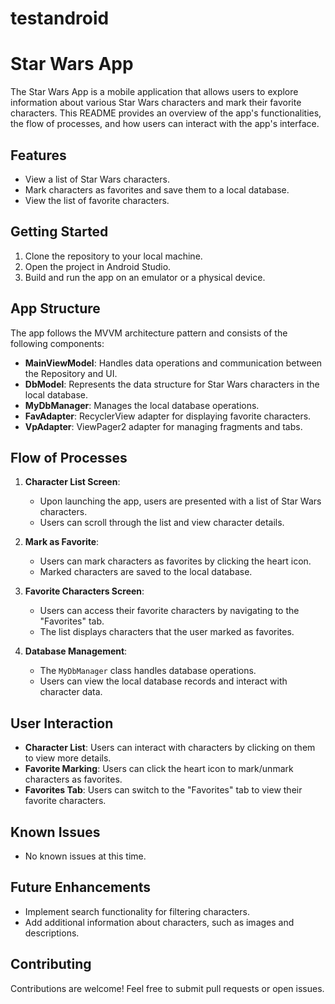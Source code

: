 # testandroid
# Star Wars App

The Star Wars App is a mobile application that allows users to explore information about various Star Wars characters and mark their favorite characters. This README provides an overview of the app's functionalities, the flow of processes, and how users can interact with the app's interface.

## Features

- View a list of Star Wars characters.
- Mark characters as favorites and save them to a local database.
- View the list of favorite characters.

## Getting Started

1. Clone the repository to your local machine.
2. Open the project in Android Studio.
3. Build and run the app on an emulator or a physical device.

## App Structure

The app follows the MVVM architecture pattern and consists of the following components:

- **MainViewModel**: Handles data operations and communication between the Repository and UI.
- **DbModel**: Represents the data structure for Star Wars characters in the local database.
- **MyDbManager**: Manages the local database operations.
- **FavAdapter**: RecyclerView adapter for displaying favorite characters.
- **VpAdapter**: ViewPager2 adapter for managing fragments and tabs.

## Flow of Processes

1. **Character List Screen**:
   - Upon launching the app, users are presented with a list of Star Wars characters.
   - Users can scroll through the list and view character details.

2. **Mark as Favorite**:
   - Users can mark characters as favorites by clicking the heart icon.
   - Marked characters are saved to the local database.

3. **Favorite Characters Screen**:
   - Users can access their favorite characters by navigating to the "Favorites" tab.
   - The list displays characters that the user marked as favorites.

4. **Database Management**:
   - The `MyDbManager` class handles database operations.
   - Users can view the local database records and interact with character data.

## User Interaction

- **Character List**: Users can interact with characters by clicking on them to view more details.
- **Favorite Marking**: Users can click the heart icon to mark/unmark characters as favorites.
- **Favorites Tab**: Users can switch to the "Favorites" tab to view their favorite characters.

## Known Issues

- No known issues at this time.

## Future Enhancements

- Implement search functionality for filtering characters.
- Add additional information about characters, such as images and descriptions.

## Contributing

Contributions are welcome! Feel free to submit pull requests or open issues.
